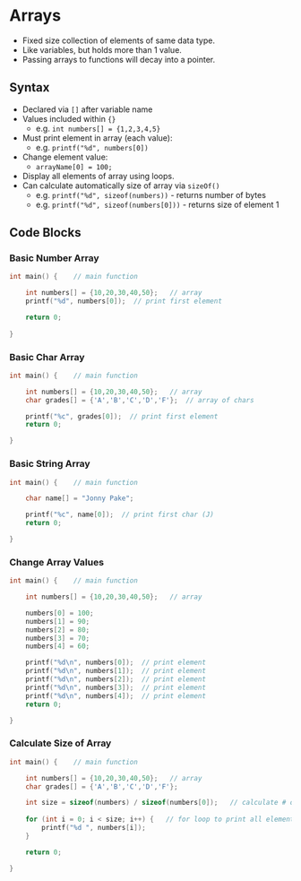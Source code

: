 # Arrays

- Fixed size collection of elements of same data type.
- Like variables, but holds more than 1 value.
- Passing arrays to functions will decay into a pointer.
## Syntax

- Declared via `[]` after variable name
- Values included within `{}`
	- e.g. `int numbers[] = {1,2,3,4,5}`
- Must print element in array (each value):
	- e.g. `printf("%d", numbers[0])`
- Change element value:
	- `arrayName[0] = 100;`
- Display all elements of array using loops.
- Can calculate automatically size of array via `sizeOf()`
	- e.g. `printf("%d", sizeof(numbers))` - returns number of bytes
	- e.g. `printf("%d", sizeof(numbers[0]))` - returns size of element 1
## Code Blocks

### Basic Number Array

```c
int main() {    // main function

    int numbers[] = {10,20,30,40,50};   // array
    printf("%d", numbers[0]);  // print first element

    return 0;
    
}
```
### Basic Char Array

```c
int main() {    // main function

    int numbers[] = {10,20,30,40,50};   // array
    char grades[] = {'A','B','C','D','F'};  // array of chars

    printf("%c", grades[0]);  // print first element
    return 0;

}
```
### Basic String Array

```c
int main() {    // main function

    char name[] = "Jonny Pake";

    printf("%c", name[0]);  // print first char (J)
    return 0;

}
```
### Change Array Values

```c
int main() {    // main function

    int numbers[] = {10,20,30,40,50};   // array

    numbers[0] = 100;
    numbers[1] = 90;
    numbers[2] = 80;
    numbers[3] = 70;
    numbers[4] = 60;

    printf("%d\n", numbers[0]);  // print element
    printf("%d\n", numbers[1]);  // print element
    printf("%d\n", numbers[2]);  // print element
    printf("%d\n", numbers[3]);  // print element
    printf("%d\n", numbers[4]);  // print element
    return 0;

}
```
### Calculate Size of Array

```c
int main() {    // main function

    int numbers[] = {10,20,30,40,50};   // array
    char grades[] = {'A','B','C','D','F'};

    int size = sizeof(numbers) / sizeof(numbers[0]);   // calculate # of elements
    
    for (int i = 0; i < size; i++) {   // for loop to print all elements
        printf("%d ", numbers[i]);
    }

    return 0;

}
```